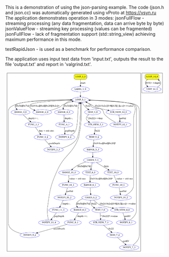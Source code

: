 This is a demonstration of using the json-parsing example.
The code (json.h and json.cc) was automatically generated using vProto at https://vsyn.ru
The application demonstrates operation in 3 modes:
jsonFullFlow - streaming processing (any data fragmentation, data can arrive byte by byte)
jsonValueFlow - streaming key processing (values can be fragmented)
jsonFullFlow - lack of fragmentation support (std::string_view) achieving maximum performance in this mode.

testRapidJson - is used as a benchmark for performance comparison.

The application uses input test data from 'input.txt', outputs the result to the file 'output.txt' and report in 'valgrind.txt'.

![](json.png)
